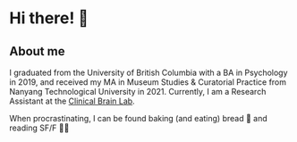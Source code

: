 # Hi there! 🦊 #

## About me ##

I graduated from the University of British Columbia with a BA in Psychology in 2019, and received my MA in Museum Studies & Curatorial Practice from Nanyang Technological University in 2021. Currently, I am a Research Assistant at the [Clinical Brain Lab](http://www.clinicalbrain.org/).

When procrastinating, I can be found baking (and eating) bread 🥖 and reading SF/F 🧝‍♀️ 
